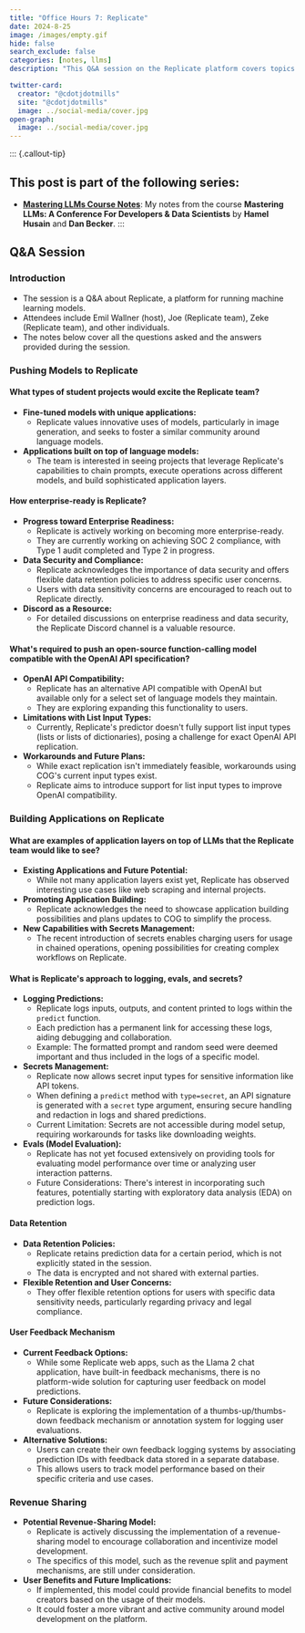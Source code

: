 ```yaml
---
title: "Office Hours 7: Replicate"
date: 2024-8-25
image: /images/empty.gif
hide: false
search_exclude: false
categories: [notes, llms]
description: "This Q&A session on the Replicate platform covers topics like enterprise readiness, model deployment, application layers for LLMs, data privacy, logging, and potential future features."

twitter-card:
  creator: "@cdotjdotmills"
  site: "@cdotjdotmills"
  image: ../social-media/cover.jpg
open-graph:
  image: ../social-media/cover.jpg
---
```




::: {.callout-tip}
## This post is part of the following series:
* [**Mastering LLMs Course Notes**](/series/notes/mastering-llms-course-notes.html): My notes from the course **Mastering LLMs: A Conference For Developers & Data Scientists** by **Hamel Husain** and **Dan Becker**.
:::





## Q&A Session

### Introduction 

- The session is a Q&A about Replicate, a platform for running machine learning models.
- Attendees include Emil Wallner (host), Joe (Replicate team), Zeke (Replicate team), and other individuals.
- The notes below cover all the questions asked and the answers provided during the session.

### Pushing Models to Replicate

#### What types of student projects would excite the Replicate team? 

- **Fine-tuned models with unique applications:**
  - Replicate values innovative uses of models, particularly in image generation,  and seeks to foster a similar community around language models.
- **Applications built on top of language models:**
  - The team is interested in seeing projects that leverage Replicate's capabilities to chain prompts, execute operations across different models, and build sophisticated application layers. 

#### How enterprise-ready is Replicate? 

- **Progress toward Enterprise Readiness:**
  - Replicate is actively working on becoming more enterprise-ready. 
  - They are currently working on achieving SOC 2 compliance, with Type 1 audit completed and Type 2 in progress.
- **Data Security and Compliance:**
  - Replicate acknowledges the importance of data security and offers flexible data retention policies to address specific user concerns. 
  - Users with data sensitivity concerns are encouraged to reach out to Replicate directly.
- **Discord as a Resource:**
  - For detailed discussions on enterprise readiness and data security, the Replicate Discord channel is a valuable resource.

#### What's required to push an open-source function-calling model compatible with the OpenAI API specification? 

- **OpenAI API Compatibility:**
  - Replicate has an alternative API compatible with OpenAI but available only for a select set of language models they maintain. 
  - They are exploring expanding this functionality to users.
- **Limitations with List Input Types:**
  - Currently, Replicate's predictor doesn't fully support list input types (lists or lists of dictionaries), posing a challenge for exact OpenAI API replication.
- **Workarounds and Future Plans:**
  - While exact replication isn't immediately feasible, workarounds using COG's current input types exist. 
  - Replicate aims to introduce support for list input types to improve OpenAI compatibility. 

### Building Applications on Replicate 

#### What are examples of application layers on top of LLMs that the Replicate team would like to see? 

- **Existing Applications and Future Potential:** 
  - While not many application layers exist yet, Replicate has observed interesting use cases like web scraping and internal projects. 
- **Promoting Application Building:**
  - Replicate acknowledges the need to showcase application building possibilities and plans updates to COG to simplify the process.
- **New Capabilities with Secrets Management:** 
  - The recent introduction of secrets enables charging users for usage in chained operations, opening possibilities for creating complex workflows on Replicate.

#### What is Replicate's approach to logging, evals, and secrets? 

- **Logging Predictions:**
  - Replicate logs inputs, outputs, and content printed to logs within the `predict` function.
  - Each prediction has a permanent link for accessing these logs, aiding debugging and collaboration.
  - Example: The formatted prompt and random seed were deemed important and thus included in the logs of a specific model.
- **Secrets Management:**
  - Replicate now allows secret input types for sensitive information like API tokens. 
  - When defining a `predict` method with `type=secret`, an API signature is generated with a `secret` type argument, ensuring secure handling and redaction in logs and shared predictions. 
  - Current Limitation: Secrets are not accessible during model setup, requiring workarounds for tasks like downloading weights.
- **Evals (Model Evaluation):**
  - Replicate has not yet focused extensively on providing tools for evaluating model performance over time or analyzing user interaction patterns.
  - Future Considerations: There's interest in incorporating such features, potentially starting with exploratory data analysis (EDA) on prediction logs. 

#### Data Retention 

- **Data Retention Policies:** 
  - Replicate retains prediction data for a certain period, which is not explicitly stated in the session. 
  - The data is encrypted and not shared with external parties.
- **Flexible Retention and User Concerns:** 
  - They offer flexible retention options for users with specific data sensitivity needs, particularly regarding privacy and legal compliance. 

#### User Feedback Mechanism 

- **Current Feedback Options:**
  - While some Replicate web apps, such as the Llama 2 chat application, have built-in feedback mechanisms, there is no platform-wide solution for capturing user feedback on model predictions. 
- **Future Considerations:**
  - Replicate is exploring the implementation of a thumbs-up/thumbs-down feedback mechanism or annotation system for logging user evaluations.
- **Alternative Solutions:**
  - Users can create their own feedback logging systems by associating prediction IDs with feedback data stored in a separate database.
  - This allows users to track model performance based on their specific criteria and use cases. 

### Revenue Sharing 

- **Potential Revenue-Sharing Model:** 
  - Replicate is actively discussing the implementation of a revenue-sharing model to encourage collaboration and incentivize model development. 
  - The specifics of this model, such as the revenue split and payment mechanisms, are still under consideration.
- **User Benefits and Future Implications:**
  - If implemented, this model could provide financial benefits to model creators based on the usage of their models.
  - It could foster a more vibrant and active community around model development on the platform. 

